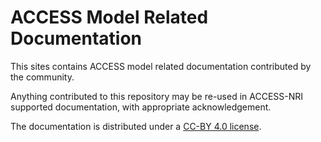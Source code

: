 # ACCESS Model Related Documentation

This sites contains ACCESS model related documentation contributed by the community.

Anything contributed to this repository may be re-used in ACCESS-NRI supported documentation, with appropriate acknowledgement.

The documentation is distributed under a [CC-BY 4.0 license](License).